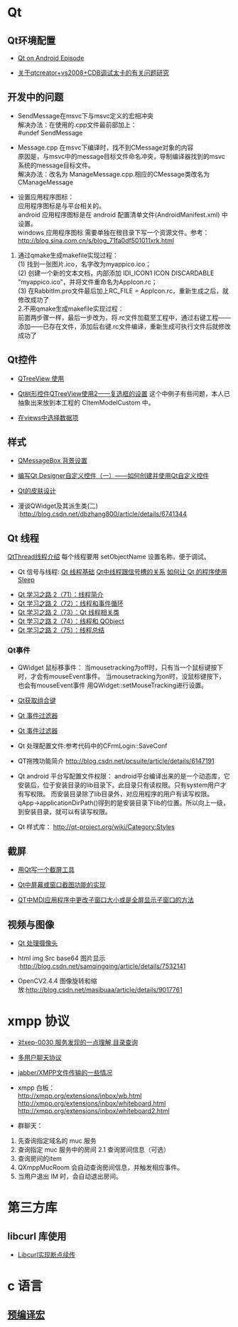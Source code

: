 Qt
========

## Qt环境配置

* [Qt on Android Episode](http://blog.csdn.net/foruok/article/details/18697377)

* [关于qtcreator+vs2008+CDB调试太卡的有关问题研究 ](http://www.myexception.cn/database/1629591.html)

## 开发中的问题

* SendMessage在msvc下与msvc定义的宏相冲突  
解决办法：在使用的.cpp文件最前部加上：  
#undef SendMessage

* Message.cpp 在msvc下编译时，找不到CMessage对象的内容  
原因是，与msvc中的message目标文件命名冲突，导制编译器找到的msvc系统的message目标文件。  
解决办法：改名为 ManageMessage.cpp.相应的CMessage类改名为CManageMessage

* 设置应用程序图标：  
应用程序图标是与平台相关的。  
android 应用程序图标是在 android 配置清单文件(AndroidManifest.xml) 中设置。  
windows 应用程序图标 需要单独在根目录下写一个资源文件。参考：http://blog.sina.com.cn/s/blog_71fa0df501011xrk.html  
1. 通过qmake生成makefile实现过程：  
(1) 找到一张图片.ico，名字改为myappico.ico；  
(2) 创建一个新的文本文档，内部添加  IDI_ICON1 ICON  DISCARDABLE "myappico.ico"，并将文件重命名为AppIcon.rc；  
(3) 在RabbitIm.pro文件最后加上RC_FILE = AppIcon.rc，重新生成之后，就修改成功了  
2.不用qmake生成makefile实现过程：  
前面两步骤一样，最后一步改为，将.rc文件加载至工程中，通过右键工程——添加——已存在文件，添加后右键.rc文件编译，重新生成可执行文件后就修改成功了

## Qt控件

* [QTreeView 使用](http://www.tuicool.com/articles/ZFBZfm)

* [Qt树形控件QTreeView使用2——复选框的设置](http://www.tuicool.com/articles/FvaYNn) 这个中例子有些问题，本人已抽象出来放到本工程的 CItemModelCustom 中。

* [在views中选择数据项](http://www.cppblog.com/yuanyajie/archive/2007/06/19/26622.html)

## 样式

* [QMessageBox 背景设置](http://blog.csdn.net/addfourliu/article/details/6763127)

* [编写Qt Designer自定义控件（一）——如何创建并使用Qt自定义控件](http://blog.csdn.net/giselite/article/details/12622429)

* [Qt的皮肤设计](http://blog.csdn.net/lastsoup/article/details/7043124)

* 漫谈QWidget及其派生类(二) :http://blog.csdn.net/dbzhang800/article/details/6741344

## Qt 线程
[QtThread线程介绍](http://blog.csdn.net/liuhongwei123888/article/details/6072320)
每个线程要用 setObjectName 设置名称，便于调试。

* Qt 信号与线程:
[Qt 线程基础](http://blog.csdn.net/dbzhang800/article/details/6554104)
[Qt中线程跟信号槽的关系](http://cxyclub.cn/n/10254/)
[如何让 Qt 的程序使用 Sleep](http://blog.csdn.net/dbzhang800/article/details/6300425)

+ [Qt 学习之路 2（71）：线程简介](http://www.devbean.net/2013/11/qt-study-road-2-thread-intro/)
+ [Qt 学习之路 2（72）：线程和事件循环](http://www.devbean.net/2013/11/qt-study-road-2-thread-and-event-loop/)
+ [Qt 学习之路 2（73）：Qt 线程相关类](http://www.devbean.net/2013/11/qt-study-road-2-thread-related-classes/)
+ [Qt 学习之路 2（74）：线程和 QObject](http://www.devbean.net/2013/12/qt-study-road-2-thread-and-qobject/)
+ [Qt 学习之路 2（75）：线程总结](http://www.devbean.net/2013/12/qt-study-road-2-thread-summary/)

### Qt事件

* QWidget 鼠标移事件：
当mousetracking为off时，只有当一个鼠标键按下时，才会有mouseEvent事件。
当mousetracking为on时，没鼠标键按下，也会有mouseEvent事件
用QWidget::setMouseTracking进行设置。

* [Qt获取组合键](http://cool.worm.blog.163.com/blog/static/643390062009614248349/)

* [Qt 事件过滤器](http://blog.csdn.net/yangyunfeizj/article/details/7403651)

* [Qt 事件过滤器](http://qtdocs.sourceforge.net/index.php/%E4%BA%8B%E4%BB%B6%E5%92%8C%E4%BA%8B%E4%BB%B6%E8%BF%87%E6%BB%A4%E5%99%A8)

* Qt 处理配置文件:参考代码中的CFrmLogin::SaveConf

* QT拖拽功能简介 http://blog.csdn.net/pcsuite/article/details/6147191

* Qt android 平台写配置文件权限：
android平台编译出来的是一个动态库，它安装后，位于安装目录的lib目录下。此目录只有读权限。只有system用户才有写权限。
而安装目录除了lib目录外，对应用程序的用户有读写权限。
qApp->applicationDirPath()得到的是安装目录下lib的位置。所以向上一级，到安装目录，就可以有读写权限。

* Qt 样式库：
http://qt-project.org/wiki/Category:Styles

## 截屏

* [用Qt写一个截屏工具](http://blog.csdn.net/milujun/article/details/22595531)

* [Qt中屏幕或窗口截图功能的实现](http://www.cnblogs.com/wowk/archive/2013/07/07/3176594.html)

* [QT中MDI应用程序中更改子窗口大小或是全屏显示子窗口的方法](http://blog.163.com/w_fox/blog/static/62339536201171895348420/)

## 视频与图像

* [Qt 处理摄像头](http://blog.csdn.net/kl222/article/details/23187693)

* html img Src base64 图片显示 :http://blog.csdn.net/samqingqing/article/details/7532141

* OpenCV2.4.4 图像旋转和缩放:http://blog.csdn.net/masibuaa/article/details/9017761

xmpp 协议
========

* [对xep-0030 服务发现的一点理解,目录查询](http://www.cnblogs.com/choday/p/3431725.html)
* [多用户聊天协议](http://xmpp.org/extensions/xep-0045.html#intro)
* [ jabber/XMPP文件传输的一些情况](:http://www.cnblogs.com/imlucky/archive/2011/10/20/2218780.html)

* xmpp 白板：  
  http://xmpp.org/extensions/inbox/wb.html  
  http://xmpp.org/extensions/inbox/whiteboard.html  
  http://xmpp.org/extensions/inbox/whiteboard2.html  

* 群聊天：
1. 先查询指定域名的 muc 服务
2. 查询指定 muc 服务中的房间
2.1 查询房间信息（可选）
3. 查询房间的item
4. QXmppMucRoom 会自动查询房间信息，并触发相应事件。
5. 当用户退出 IM 时，会自动退出房间。

第三方库
=======

## libcurl 库使用

* [Libcurl实现断点续传](http://www.cnblogs.com/chang290/archive/2012/08/12/2634858.html)

c 语言
=====

## [预编译宏](http://wenku.baidu.com/view/f20bca7701f69e3143329417.html)
